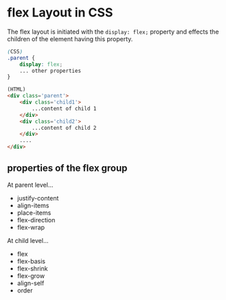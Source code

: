 # flex Layout in CSS

The flex layout is initiated with the `display: flex;` property and effects the children of the element having this property.

```CSS
(CSS)
.parent {
	display: flex;
	... other properties
}
```

```HTML
(HTML)
<div class='parent'>
	<div class='child1'>
		...content of child 1
	</div>
	<div class='child2'>
		...content of child 2
	</div>
	....
</div>
```

## properties of the flex group

At parent level...

* justify-content
* align-items
* place-items
* flex-direction
* flex-wrap

At child level...

* flex
* flex-basis
* flex-shrink
* flex-grow
* align-self
* order